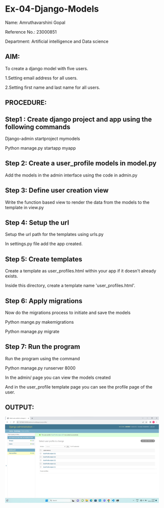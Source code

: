 # Ex-04-Django-Models

Name: Amruthavarshini Gopal

Reference No.: 23000851

Department: Artificial intelligence and Data science

## AIM:
To create a django model with five users.

1.Setting email address for all users.

2.Setting first name and last name for all users.

## PROCEDURE:

## Step1 : Create django project and app using the following commands

Django-admin startproject mymodels

Python manage.py startapp myapp

## Step 2: Create a user_profile models in model.py

Add the models in the admin interface using the code in admin.py

## Step 3: Define user creation view

Write the function based view to render the data from the models to the template in view.py

## Step 4: Setup the url

Setup the url path for the templates using urls.py

In settings.py file add the app created.

## Step 5: Create templates

Create a template as user_profiles.html within your app if it doesn't already exists.

Inside this directory, create a template name 'user_profiles.html'.

## Step 6: Apply migrations

Now do the migrations process to initiate and save the models

Python mange.py makemigrations

Python manage.py migrate

## Step 7: Run the program

Run the program using the command

Python manage.py runserver 8000

In the admin/ page you can view the models created

And  in the user_profile template page you can see the profile page of the user.

## OUTPUT:

![Alt text](MODEL-1.png)